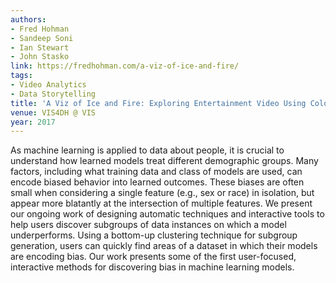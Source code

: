 ```yaml
---
authors:
- Fred Hohman
- Sandeep Soni
- Ian Stewart
- John Stasko
link: https://fredhohman.com/a-viz-of-ice-and-fire/
tags:
- Video Analytics
- Data Storytelling
title: 'A Viz of Ice and Fire: Exploring Entertainment Video Using Color and Dialogue.'
venue: VIS4DH @ VIS
year: 2017
---
```

As machine learning is applied to data about people, it is crucial to understand how learned models treat different demographic groups. Many factors, including what training data and class of models are used, can encode biased behavior into learned outcomes. These biases are often small when considering a single feature (e.g., sex or race) in isolation, but appear more blatantly at the intersection of multiple features. We present our ongoing work of designing automatic techniques and interactive tools to help users discover subgroups of data instances on which a model underperforms. Using a bottom-up clustering technique for subgroup generation, users can quickly find areas of a dataset in which their models are encoding bias. Our work presents some of the first user-focused, interactive methods for discovering bias in machine learning models.
